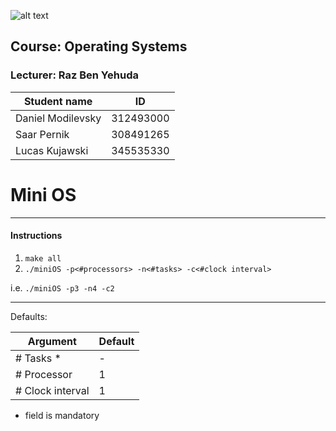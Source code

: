 ![alt text](https://www.hit.ac.il/.upload/academic-entrepreneurship/iris/partners/shenkarLogo.jpg "Shenkar")

## Course: Operating Systems ##
### Lecturer: **Raz Ben Yehuda**

Student name            | ID
| -------------         |-------------
| Daniel Modilevsky     | 312493000
| Saar Pernik           | 308491265
| Lucas Kujawski        | 345535330



Mini OS
=====================================

________________
#### Instructions ####
1. ```make all```
2. ```./miniOS -p<#processors> -n<#tasks> -c<#clock interval>```
   
i.e. ```./miniOS -p3 -n4 -c2```
________________
Defaults:

Argument            | Default       
| -------------     |-------------  
| # Tasks *         | -             
| # Processor       | 1             
| # Clock interval  | 1             
* field is mandatory


